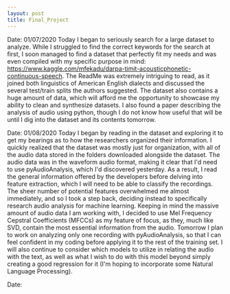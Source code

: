 ```yaml
---
layout: post
title: Final_Project
---
```

Date: 01/07/2020
Today I began to seriously search for a large dataset to analyze. While I struggled to find the correct keywords for the search at first, I soon managed to find a dataset that perfectly fit my needs and was even compiled with my specific purpose in mind: https://www.kaggle.com/mfekadu/darpa-timit-acousticphonetic-continuous-speech. The ReadMe was extremely intriguing to read, as it joined both linguistics of American English dialects and discussed the several test/train splits the authors suggested. The dataset also contains a huge amount of data, which will afford me the opportunity to showcase my ability to clean and synthesize datasets. I also found a paper describing the analysis of audio using python, though I do not know how useful that will be until I dig into the dataset and its contents tomorrow.

Date: 01/08/2020
Today I began by reading in the dataset and exploring it to get my bearings as to how the researchers organized their information. I quickly realized that the dataset was mostly just for organization, with all of the audio data stored in the folders downloaded alongside the dataset. The audio data was in the waveform audio format, making it clear that I'd need to use pyAudioAnalysis, which I'd discovered yesterday. As a result, I read the general information offered by the developers before delving into feature extraction, which I will need to be able to classify the recordings. The sheer number of potential features overwhelmed me almost immediately, and so I took a step back, deciding instead to specifically research audio analysis for machine learning. Keeping in mind the massive amount of audio data I am working with, I decided to use Mel Frequency Cepstral Coefficients (MFCCs) as my feature of focus, as they, much like SVD, contain the most essential information from the audio. Tomorrow I plan to work on analyzing only one recording with pyAudioAnalysis, so that I can feel confident in my coding before applying it to the rest of the training set. I will also continue to consider which models to utilize in relating the audio with the text, as well as what I wish to do with this model beyond simply creating a good regression for it (I'm hoping to incorporate some Natural Language Processing).

Date: 
